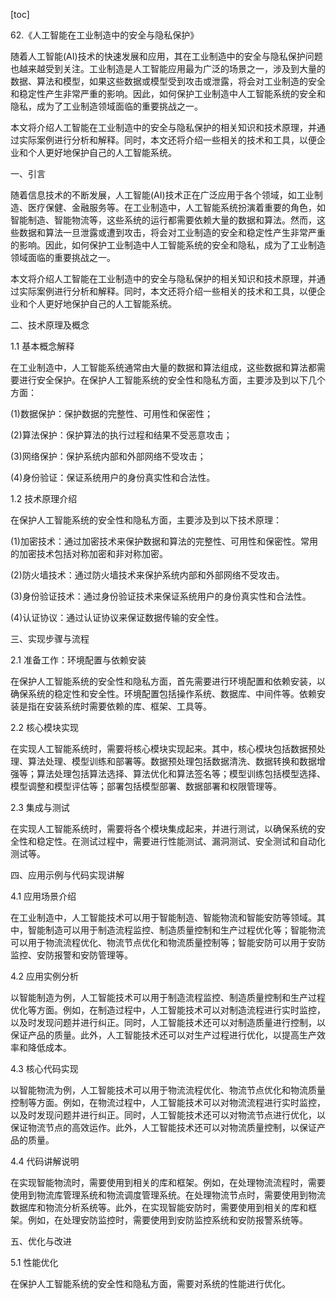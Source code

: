 
[toc]                    
                
                
62.《人工智能在工业制造中的安全与隐私保护》

随着人工智能(AI)技术的快速发展和应用，其在工业制造中的安全与隐私保护问题也越来越受到关注。工业制造是人工智能应用最为广泛的场景之一，涉及到大量的数据、算法和模型，如果这些数据或模型受到攻击或泄露，将会对工业制造的安全和稳定性产生非常严重的影响。因此，如何保护工业制造中人工智能系统的安全和隐私，成为了工业制造领域面临的重要挑战之一。

本文将介绍人工智能在工业制造中的安全与隐私保护的相关知识和技术原理，并通过实际案例进行分析和解释。同时，本文还将介绍一些相关的技术和工具，以便企业和个人更好地保护自己的人工智能系统。

一、引言

随着信息技术的不断发展，人工智能(AI)技术正在广泛应用于各个领域，如工业制造、医疗保健、金融服务等。在工业制造中，人工智能系统扮演着重要的角色，如智能制造、智能物流等，这些系统的运行都需要依赖大量的数据和算法。然而，这些数据和算法一旦泄露或遭到攻击，将会对工业制造的安全和稳定性产生非常严重的影响。因此，如何保护工业制造中人工智能系统的安全和隐私，成为了工业制造领域面临的重要挑战之一。

本文将介绍人工智能在工业制造中的安全与隐私保护的相关知识和技术原理，并通过实际案例进行分析和解释。同时，本文还将介绍一些相关的技术和工具，以便企业和个人更好地保护自己的人工智能系统。

二、技术原理及概念

1.1 基本概念解释

在工业制造中，人工智能系统通常由大量的数据和算法组成，这些数据和算法都需要进行安全保护。在保护人工智能系统的安全性和隐私方面，主要涉及到以下几个方面：

(1)数据保护：保护数据的完整性、可用性和保密性；

(2)算法保护：保护算法的执行过程和结果不受恶意攻击；

(3)网络保护：保护系统内部和外部网络不受攻击；

(4)身份验证：保证系统用户的身份真实性和合法性。

1.2 技术原理介绍

在保护人工智能系统的安全性和隐私方面，主要涉及到以下技术原理：

(1)加密技术：通过加密技术来保护数据和算法的完整性、可用性和保密性。常用的加密技术包括对称加密和非对称加密。

(2)防火墙技术：通过防火墙技术来保护系统内部和外部网络不受攻击。

(3)身份验证技术：通过身份验证技术来保证系统用户的身份真实性和合法性。

(4)认证协议：通过认证协议来保证数据传输的安全性。

三、实现步骤与流程

2.1 准备工作：环境配置与依赖安装

在保护人工智能系统的安全性和隐私方面，首先需要进行环境配置和依赖安装，以确保系统的稳定性和安全性。环境配置包括操作系统、数据库、中间件等。依赖安装是指在安装系统时需要依赖的库、框架、工具等。

2.2 核心模块实现

在实现人工智能系统时，需要将核心模块实现起来。其中，核心模块包括数据预处理、算法处理、模型训练和部署等。数据预处理包括数据清洗、数据转换和数据增强等；算法处理包括算法选择、算法优化和算法签名等；模型训练包括模型选择、模型调整和模型评估等；部署包括模型部署、数据部署和权限管理等。

2.3 集成与测试

在实现人工智能系统时，需要将各个模块集成起来，并进行测试，以确保系统的安全性和稳定性。在测试过程中，需要进行性能测试、漏洞测试、安全测试和自动化测试等。

四、应用示例与代码实现讲解

4.1 应用场景介绍

在工业制造中，人工智能技术可以用于智能制造、智能物流和智能安防等领域。其中，智能制造可以用于制造流程监控、制造质量控制和生产过程优化等；智能物流可以用于物流流程优化、物流节点优化和物流质量控制等；智能安防可以用于安防监控、安防报警和安防管理等。

4.2 应用实例分析

以智能制造为例，人工智能技术可以用于制造流程监控、制造质量控制和生产过程优化等方面。例如，在制造过程中，人工智能技术可以对制造流程进行实时监控，以及时发现问题并进行纠正。同时，人工智能技术还可以对制造质量进行控制，以保证产品的质量。此外，人工智能技术还可以对生产过程进行优化，以提高生产效率和降低成本。

4.3 核心代码实现

以智能物流为例，人工智能技术可以用于物流流程优化、物流节点优化和物流质量控制等方面。例如，在物流过程中，人工智能技术可以对物流流程进行实时监控，以及时发现问题并进行纠正。同时，人工智能技术还可以对物流节点进行优化，以保证物流节点的高效运作。此外，人工智能技术还可以对物流质量控制，以保证产品的质量。

4.4 代码讲解说明

在实现智能物流时，需要使用到相关的库和框架。例如，在处理物流流程时，需要使用到物流库管理系统和物流调度管理系统。在处理物流节点时，需要使用到物流数据库和物流分析系统等。此外，在实现智能安防时，需要使用到相关的库和框架。例如，在处理安防监控时，需要使用到安防监控系统和安防报警系统等。

五、优化与改进

5.1 性能优化

在保护人工智能系统的安全性和隐私方面，需要对系统的性能进行优化。

